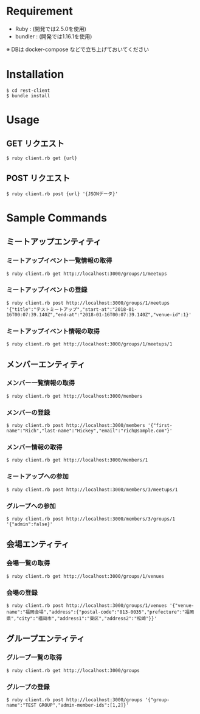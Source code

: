 # Requirement

- Ruby : (開発では2.5.0を使用)
- bundler : (開発では1.16.1を使用)

※ DBは docker-compose などで立ち上げておいてください

# Installation

    $ cd rest-client
    $ bundle install

# Usage

## GET リクエスト

    $ ruby client.rb get {url}

## POST リクエスト

    $ ruby client.rb post {url} '{JSONデータ}'


# Sample Commands

## ミートアップエンティティ

### ミートアップイベント一覧情報の取得

    $ ruby client.rb get http://localhost:3000/groups/1/meetups

### ミートアップイベントの登録

    $ ruby client.rb post http://localhost:3000/groups/1/meetups '{"title":"テストミートアップ","start-at":"2018-01-16T00:07:39.140Z","end-at":"2018-01-16T00:07:39.140Z","venue-id":1}'

### ミートアップイベント情報の取得

    $ ruby client.rb get http://localhost:3000/groups/1/meetups/1


## メンバーエンティティ

### メンバー一覧情報の取得

    $ ruby client.rb get http://localhost:3000/members

### メンバーの登録

    $ ruby client.rb post http://localhost:3000/members '{"first-name":"Rich","last-name":"Hickey","email":"rich@sample.com"}'

### メンバー情報の取得

    $ ruby client.rb get http://localhost:3000/members/1

### ミートアップへの参加

    $ ruby client.rb post http://localhost:3000/members/3/meetups/1

### グループへの参加

    $ ruby client.rb post http://localhost:3000/members/3/groups/1 '{"admin":false}'




## 会場エンティティ

### 会場一覧の取得

    $ ruby client.rb get http://localhost:3000/groups/1/venues

### 会場の登録

    $ ruby client.rb post http://localhost:3000/groups/1/venues '{"venue-name":"福岡会場","address":{"postal-code":"813-0035","prefecture":"福岡県","city":"福岡市","address1":"東区","address2":"松崎"}}'




## グループエンティティ

### グループ一覧の取得

    $ ruby client.rb get http://localhost:3000/groups

### グループの登録

    $ ruby client.rb post http://localhost:3000/groups '{"group-name":"TEST GROUP","admin-member-ids":[1,2]}'
